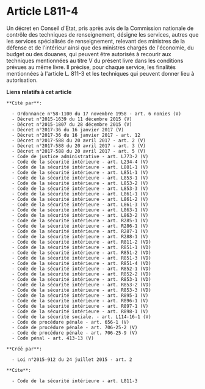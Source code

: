 # Article L811-4

Un décret en Conseil d'Etat, pris après avis de la Commission nationale de contrôle des techniques de renseignement, désigne
les services, autres que les services spécialisés de renseignement, relevant des ministres de la défense et de l'intérieur
ainsi que des ministres chargés de l'économie, du budget ou des douanes, qui peuvent être autorisés à recourir aux techniques
mentionnées au titre V du présent livre dans les conditions prévues au même livre. Il précise, pour chaque service, les
finalités mentionnées à l'article L. 811-3 et les techniques qui peuvent donner lieu à autorisation.

**Liens relatifs à cet article**

	**Cité par**:

	  - Ordonnance n°58-1100 du 17 novembre 1958 - art. 6 nonies (V)
	  - Décret n°2015-1639 du 11 décembre 2015 (V)
	  - Décret n°2015-1807 du 28 décembre 2015 (V)
	  - Décret n°2017-36 du 16 janvier 2017 (V)
	  - Décret n°2017-36 du 16 janvier 2017 - art. 12
	  - Décret n°2017-588 du 20 avril 2017 - art. 2 (V)
	  - Décret n°2017-588 du 20 avril 2017 - art. 3 (V)
	  - Décret n°2017-588 du 20 avril 2017 - art. 5 (V)
	  - Code de justice administrative - art. L773-2 (V)
	  - Code de la sécurité intérieure - art. L234-4 (V)
	  - Code de la sécurité intérieure - art. L801-1 (V)
	  - Code de la sécurité intérieure - art. L851-1 (V)
	  - Code de la sécurité intérieure - art. L853-1 (V)
	  - Code de la sécurité intérieure - art. L853-2 (V)
	  - Code de la sécurité intérieure - art. L853-3 (V)
	  - Code de la sécurité intérieure - art. L861-1 (V)
	  - Code de la sécurité intérieure - art. L861-2 (V)
	  - Code de la sécurité intérieure - art. L861-3 (V)
	  - Code de la sécurité intérieure - art. L863-1 (V)
	  - Code de la sécurité intérieure - art. L863-2 (V)
	  - Code de la sécurité intérieure - art. R285-1 (V)
	  - Code de la sécurité intérieure - art. R286-1 (V)
	  - Code de la sécurité intérieure - art. R287-1 (V)
	  - Code de la sécurité intérieure - art. R288-1 (V)
	  - Code de la sécurité intérieure - art. R811-2 (VD)
	  - Code de la sécurité intérieure - art. R851-1 (VD)
	  - Code de la sécurité intérieure - art. R851-2 (VD)
	  - Code de la sécurité intérieure - art. R851-3 (VD)
	  - Code de la sécurité intérieure - art. R851-4 (VD)
	  - Code de la sécurité intérieure - art. R852-1 (VD)
	  - Code de la sécurité intérieure - art. R852-2 (VD)
	  - Code de la sécurité intérieure - art. R853-1 (VD)
	  - Code de la sécurité intérieure - art. R853-2 (VD)
	  - Code de la sécurité intérieure - art. R853-3 (VD)
	  - Code de la sécurité intérieure - art. R895-1 (V)
	  - Code de la sécurité intérieure - art. R896-1 (V)
	  - Code de la sécurité intérieure - art. R897-1 (V)
	  - Code de la sécurité intérieure - art. R898-1 (V)
	  - Code de la sécurité sociale. - art. L114-16-1 (V)
	  - Code de procédure pénale - art. 656-1 (V)
	  - Code de procédure pénale - art. 706-25-2 (V)
	  - Code de procédure pénale - art. 706-25-9 (V)
	  - Code pénal - art. 413-13 (V)

	**Créé par**:

	  - Loi n°2015-912 du 24 juillet 2015 - art. 2

	**Cite**:

	  - Code de la sécurité intérieure - art. L811-3
